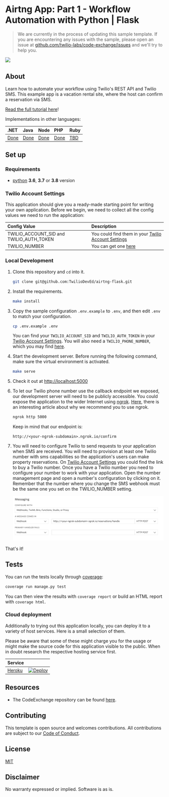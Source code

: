 # Airtng App: Part 1 - Workflow Automation with Python | Flask
> We are currently in the process of updating this sample template. If you are encountering any issues with the sample, please open an issue at [github.com/twilio-labs/code-exchange/issues](https://github.com/twilio-labs/code-exchange/issues) and we'll try to help you.

![](https://github.com/TwilioDevEd/airtng-flask/workflows/Flask/badge.svg)

## About

Learn how to automate your workflow using Twilio's REST API and Twilio SMS. This example app is a vacation rental site, where the host can confirm a reservation via SMS.

[Read the full tutorial here](https://www.twilio.com/docs/tutorials/walkthrough/masked-numbers/python/flask)!

Implementations in other languages:

| .NET | Java | Node | PHP | Ruby |
| :--- | :--- | :----- | :-- | :--- |
| [Done](https://github.com/TwilioDevEd/airtng-csharp) | [Done](https://github.com/TwilioDevEd/airtng-servlets)  | [Done](https://github.com/TwilioDevEd/airtng-node)  | [Done](https://github.com/TwilioDevEd/airtng-laravel) | [TBD]()  |

## Set up

### Requirements

- [python](https://www.python.org/) **3.6**, **3.7** or **3.8** version

### Twilio Account Settings

This application should give you a ready-made starting point for writing your own application.
Before we begin, we need to collect all the config values we need to run the application:

| Config Value | Description |
| :----------  | :---------- |
| TWILIO_ACCOUNT_SID and TWILIO_AUTH_TOKEN | You could find them in your [Twilio Account Settings](https://www.twilio.com/console/account/settings)|
| TWILIO_NUMBER | You can get one [here](https://www.twilio.com/console/phone-numbers/incoming) |

### Local Development

1. Clone this repository and `cd` into it.

   ```bash
   git clone git@github.com:TwilioDevEd/airtng-flask.git
   ```

1. Install the requirements.

   ```bash
   make install
   ```

1. Copy the sample configuration `.env.example` to `.env`, and then edit `.env` to match your configuration.

   ```bash
   cp .env.example .env
   ```

   You can find your `TWILIO_ACCOUNT_SID` and `TWILIO_AUTH_TOKEN` in your
   [Twilio Account Settings](https://www.twilio.com/console).
   You will also need a `TWILIO_PHONE_NUMBER`, which you may find [here](https://www.twilio.com/console/phone-numbers/incoming).

1. Start the development server. Before running the following command, make sure the virtual environment is activated.

   ```bash
   make serve
   ```

1. Check it out at [http://localhost:5000](http://localhost:5000)

1. To let our Twilio phone number use the callback endpoint we exposed, our development server will need to be publicly accessible. You could expose the application to the wider Internet using [ngrok](https://ngrok.com/). [Here](https://www.twilio.com/blog/2015/09/6-awesome-reasons-to-use-ngrok-when-testing-webhooks.html), there is an interesting article about why we recommend you to use ngrok.

   ```bash
   ngrok http 5000
   ```

   Keep in mind that our endpoint is:

   ```
   http://<your-ngrok-subdomain>.ngrok.io/confirm
   ```

1. You will need to configure Twilio to send requests to your application when SMS are received. You will need to provision at least one Twilio number with sms capabilities so the application's users can make property reservations. On [Twilio Account Settings](#twilio-account-settings) you could find the link to buy a Twilio number. Once you have a Twilio number you need to configure your number to work with your application. Open the number management page and open a number's configuration by clicking on it. Remember that the number where you change the SMS webhook must be the same one you set on the TWILIO_NUMBER setting.

   ![Configure Messaging](webhook.png)


That's it!

## Tests

You can run the tests locally through [coverage](http://coverage.readthedocs.org/):

```bash
coverage run manage.py test
```

You can then view the results with `coverage report` or build an HTML report with `coverage html`.

### Cloud deployment

Additionally to trying out this application locally, you can deploy it to a variety of host services. Here is a small selection of them.

Please be aware that some of these might charge you for the usage or might make the source code for this application visible to the public. When in doubt research the respective hosting service first.

| Service                           |                                                                                                                                                                                                                           |
| :-------------------------------- | :------------------------------------------------------------------------------------------------------------------------------------------------------------------------------------------------------------------------ |
| [Heroku](https://www.heroku.com/) | [![Deploy](https://www.herokucdn.com/deploy/button.svg)](https://heroku.com/deploy)                                                                                                                                       |

## Resources

- The CodeExchange repository can be found [here](https://github.com/twilio-labs/code-exchange/).

## Contributing

This template is open source and welcomes contributions. All contributions are subject to our [Code of Conduct](https://github.com/twilio-labs/.github/blob/master/CODE_OF_CONDUCT.md).

## License

[MIT](http://www.opensource.org/licenses/mit-license.html)

## Disclaimer

No warranty expressed or implied. Software is as is.

[twilio]: https://www.twilio.com
